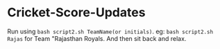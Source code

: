 # Cricket-Score-Updates
Run using ``bash script2.sh TeamName(or initials)``. eg: ``bash script2.sh Rajas`` for Team "Rajasthan Royals. And then sit back and relax.
